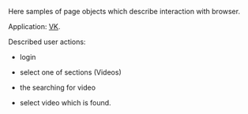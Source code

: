 Here samples of page objects which describe interaction with browser.

Application: [VK](http://vk.com).

Described user actions:

- login

- select one of sections (Videos)

- the searching for video

- select video which is found.